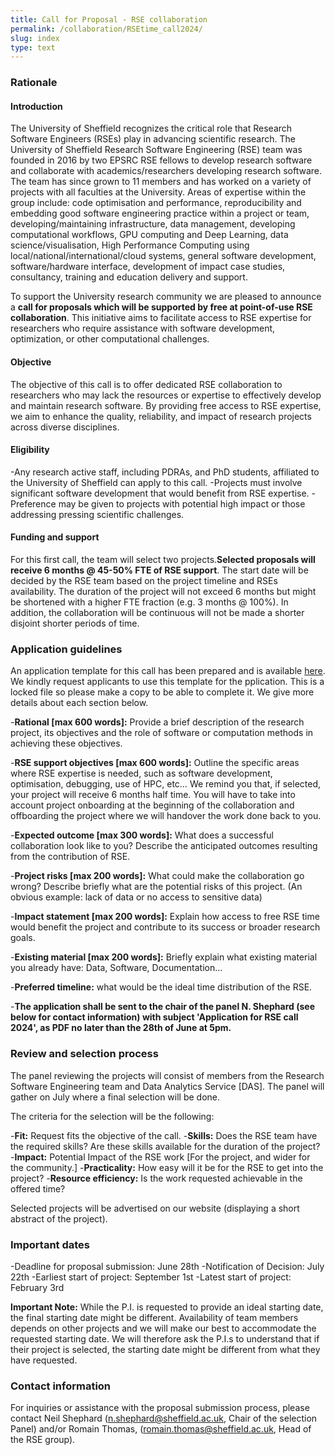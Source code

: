 ```yaml
---
title: Call for Proposal - RSE collaboration
permalink: /collaboration/RSEtime_call2024/
slug: index
type: text
---
```


### Rationale

#### Introduction
The University of Sheffield recognizes the critical role that Research Software Engineers (RSEs) play in advancing scientific research. The University of Sheffield Research Software Engineering (RSE) team was founded in 2016 by two EPSRC RSE fellows to develop research software and collaborate with academics/researchers developing research software. The team has since grown to 11 members and has worked on a variety of projects with all faculties at the University. Areas of expertise within the group include: code optimisation and performance, reproducibility and embedding good software engineering practice within a project or team, developing/maintaining infrastructure, data management, developing computational workflows, GPU computing and Deep Learning, data science/visualisation, High Performance Computing using local/national/international/cloud systems, general software development, software/hardware interface, development of impact case studies, consultancy, training and education delivery and support.

To support the University research community we are pleased to announce a **call for proposals which will be supported by free at point-of-use RSE collaboration**. This initiative aims to facilitate access to RSE expertise for researchers who require assistance with software development, optimization, or other computational challenges.

#### Objective
The objective of this call is to offer dedicated RSE collaboration to researchers who may lack the resources or expertise to effectively develop and maintain research software. By providing free access to RSE expertise, we aim to enhance the quality, reliability, and impact of research projects across diverse disciplines.


#### Eligibility
-Any research active staff, including PDRAs, and PhD students, affiliated to the University of Sheffield can apply to this call.
-Projects must involve significant software development that would benefit from RSE expertise.
-Preference may be given to projects with potential high impact or those addressing pressing scientific challenges.

#### Funding and support
For this first call, the team will select two projects.**Selected proposals will receive 6 months @ 45-50% FTE of RSE support**. The start date will be decided by the RSE team based on the project timeline and RSEs availability. The duration of the project will not exceed 6 months but might be shortened with a higher FTE fraction (e.g. 3 months @ 100%). In addition, the collaboration will be continuous will not be made a shorter disjoint shorter periods of time.


### Application guidelines
An application template for this call has been prepared and is available [here](https://docs.google.com/document/d/1yzqS8gS-iCQ4HgM3dBcYEfYsS9E1Zm28CguZrTMl22M/edit?usp=sharing). We kindly request applicants to use this template for the pplication. This is a locked file so please make a copy to be able to complete it. We give more details about each section below.


-**Rational [max 600 words]:** Provide a brief description of the research project, its objectives and the role of software or computation methods in achieving these objectives.

-**RSE support objectives [max 600 words]:** Outline the specific areas where RSE expertise is needed, such as software development, optimisation, debugging, use of HPC, etc… We remind you that, if selected, your project will receive 6 months half time. You will have to take into account project onboarding at the beginning of the collaboration and offboarding the project where we will handover the work done back to you.

-**Expected outcome [max 300 words]:** What does a successful collaboration look like to you? Describe the anticipated outcomes resulting from the contribution of RSE. 

-**Project risks [max 200 words]:** What could make the collaboration go wrong? Describe briefly what are the potential risks of this project. (An obvious example: lack of data or no access to sensitive data)

-**Impact statement [max 200 words]:** Explain how access to free RSE time would benefit the project and contribute to its success or broader research goals. 

-**Existing material [max 200 words]:** Briefly explain what existing material you already have: Data, Software, Documentation…

-**Preferred timeline:** what would be the ideal time distribution of the RSE.

-**The application shall be sent to the chair of the panel N. Shephard (see below for contact information) with subject 'Application for RSE call 2024', as PDF no later than the 28th of June at 5pm.**

### Review and selection process
The panel reviewing the projects will consist of members from the Research Software Engineering team and Data Analytics Service [DAS]. The panel will gather on July where a final selection will be done.

The criteria for the selection will be the following:

-**Fit:** Request fits the objective of the call.
-**Skills:** Does the RSE team have the required skills? Are these skills available for the duration of the project?
-**Impact:** Potential Impact of the RSE work [For the project, and wider for the community.]
-**Practicality:** How easy will it be for the RSE to get into the project?
-**Resource efficiency:** Is the work requested achievable in the offered time?

Selected projects will be advertised on our website (displaying a short abstract of the project).

### Important dates
-Deadline for proposal submission: June 28th
-Notification of Decision: July 22th
-Earliest start of project: September 1st
-Latest start of project: February 3rd

**Important Note:** While the P.I. is requested to provide an ideal starting date, the final starting date might be different. Availability of team members depends on other projects and we will make our best to accommodate the requested starting date. We will therefore ask the P.I.s to understand that if their project is selected, the starting date might be different from what they have requested.


### Contact information
For inquiries or assistance with the proposal submission process, please contact Neil Shephard (<a href="mailto:n.shephard@sheffield.ac.uk">n.shephard@sheffield.ac.uk</a>, Chair of the selection Panel) and/or Romain Thomas, (<a href="mailto:romain.thomas@sheffield.ac.uk">romain.thomas@sheffield.ac.uk</a>, Head of the RSE group).
